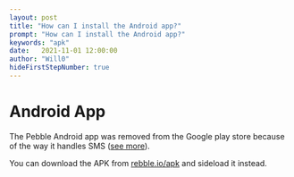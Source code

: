 ```yaml
---
layout: post
title: "How can I install the Android app?"
prompt: "How can I install the Android app?"
keywords: "apk"
date:   2021-11-01 12:00:00
author: "Will0"
hideFirstStepNumber: true
---
```


# Android App

The Pebble Android app was removed from the Google play store because of the way it handles SMS ([see more](/play-protect)).

You can download the APK from [rebble.io/apk](https://rebble.io/apk) and sideload it instead.

